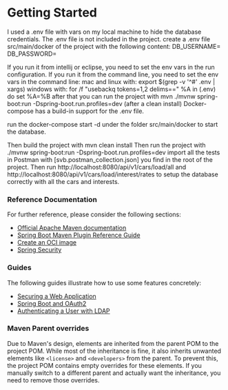 # Getting Started
I used a .env file with vars on my local machine to hide the database credentials.
The .env file is not included in the project.
create a .env file src/main/docker of the project with the following content:
DB_USERNAME=<username>
DB_PASSWORD=<password>

If you run it from intellij or eclipse, you need to set the env vars in the run configuration.
If you run it from the command line, you need to set the env vars in the command line:
mac and linux with: export $(grep -v '^#' .env | xargs)
windows with: for /f "usebackq tokens=1,2 delims==" %A in (.env) do set %A=%B
after that you can run the project with mvn ./mvnw spring-boot:run -Dspring-boot.run.profiles=dev (after a clean install)
Docker-compose has a build-in support for the .env file.

run the docker-compose start -d under the folder src/main/docker
to start the database.

Then build the project with mvn clean install
Then run the project with ./mvnw spring-boot:run -Dspring-boot.run.profiles=dev
import all the tests in Postman with [svb.postman_collection.json] you find in the root of the project.
Then run http://localhost:8080/api/v1/cars/load/all and http://localhost:8080/api/v1/cars/load/interest/rates
to setup the database correctly with all the cars and interests.

### Reference Documentation

For further reference, please consider the following sections:

* [Official Apache Maven documentation](https://maven.apache.org/guides/index.html)
* [Spring Boot Maven Plugin Reference Guide](https://docs.spring.io/spring-boot/3.4.5/maven-plugin)
* [Create an OCI image](https://docs.spring.io/spring-boot/3.4.5/maven-plugin/build-image.html)
* [Spring Security](https://docs.spring.io/spring-boot/3.4.5/reference/web/spring-security.html)

### Guides

The following guides illustrate how to use some features concretely:

* [Securing a Web Application](https://spring.io/guides/gs/securing-web/)
* [Spring Boot and OAuth2](https://spring.io/guides/tutorials/spring-boot-oauth2/)
* [Authenticating a User with LDAP](https://spring.io/guides/gs/authenticating-ldap/)

### Maven Parent overrides

Due to Maven's design, elements are inherited from the parent POM to the project POM.
While most of the inheritance is fine, it also inherits unwanted elements like `<license>` and `<developers>` from the
parent.
To prevent this, the project POM contains empty overrides for these elements.
If you manually switch to a different parent and actually want the inheritance, you need to remove those overrides.

